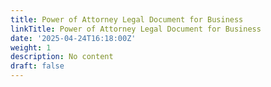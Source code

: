 ```yaml
---
title: Power of Attorney Legal Document for Business
linkTitle: Power of Attorney Legal Document for Business
date: '2025-04-24T16:18:00Z'
weight: 1
description: No content
draft: false
---
```



